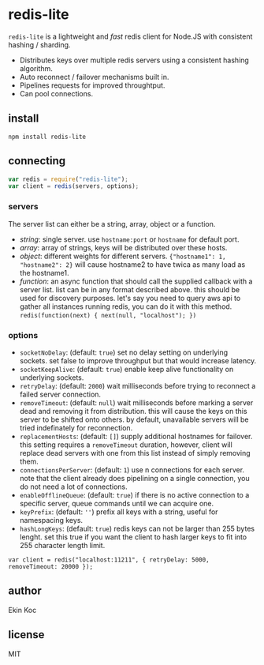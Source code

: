 # redis-lite

`redis-lite` is a lightweight and *fast* redis client for Node.JS with consistent hashing / sharding.

 - Distributes keys over multiple redis servers using a consistent hashing algorithm.
 - Auto reconnect / failover mechanisms built in.
 - Pipelines requests for improved throughtput.
 - Can pool connections.

## install

```
npm install redis-lite
```

## connecting

```js
var redis = require("redis-lite");
var client = redis(servers, options);
```

### servers
The server list can either be a string, array, object or a function.

  - *string*: single server. use `hostname:port` or `hostname` for default port.
  - *array*: array of strings, keys will be distributed over these hosts.
  - *object*: different weights for different servers. `{"hostname1": 1, "hostname2": 2}` will cause hostname2 to have twica as many load as the hostname1.
  - *function*: an async function that should call the supplied callback with a server list. list can be in any format described above. this should be used for discovery purposes. let's say you need to query aws api to gather all instances running redis, you can do it with this method. `redis(function(next) { next(null, "localhost"); })`

### options

  - `socketNoDelay`: (default: `true`) set no delay setting on underlying sockets. set false to improve throughput but that would increase latency.
  - `socketKeepAlive`: (default: `true`) enable keep alive functionality on underlying sockets.
  - `retryDelay`: (default: `2000`) wait milliseconds before trying to reconnect a failed server connection.
  - `removeTimeout`: (default: `null`) wait milliseconds before marking a server dead and removing it from distribution. this will cause the keys on this server to be shifted onto others. by default, unavailable servers will be tried indefinately for reconnection.
  - `replacementHosts`: (default: `[]`) supply additional hostnames for failover. this setting requires a `removeTimeout` duration, however, client will replace dead servers with one from this list instead of simply removing them.
  - `connectionsPerServer`: (default: `1`) use n connections for each server. note that the client already does pipelining on a single connection, you do not need a lot of connections.
  - `enableOfflineQueue`: (default: `true`) if there is no active connection to a specific server, queue commands until we can acquire one.
  - `keyPrefix`: (default: `''`) prefix all keys with a string, useful for namespacing keys.
  - `hashLongKeys`: (default: `true`) redis keys can not be larger than 255 bytes lenght. set this true if you want the client to hash larger keys to fit into 255 character length limit.

```
var client = redis("localhost:11211", { retryDelay: 5000, removeTimeout: 20000 });
```

## author

Ekin Koc

## license

MIT
